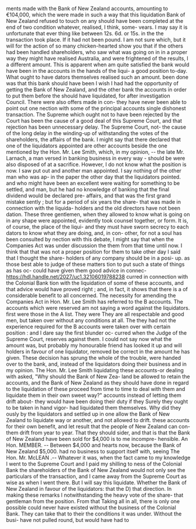 ments made with the Bank of New Zealand accounts, amounting to €104,000, which the were made in such a way that this liquidation Bank of New Zealand refused to touch on any should have been completed at the end of two condition whatever, realised, I think, some- vears. I may say it is unfortunate that ever thing like between 12s. 6d. or 15s. in the the transaction took place. If it had not been pound. I am not sure which, but it will for the action of so many chicken-hearted show you that if the others had been handled shareholders, who saw what was going on in in a proper way they might have realised Australia, and were frightened of the results, I a different amount. This is apparent when am quite satisfied the bank would have been in the accounts in the hands of the liqui- a good position to-day. What ought to have dators themselves realised such an amount. been done was that this bank should have been I wish I had had the opportunity of getting the Bank of New Zealand, and the other bank the accounts in order to put them before the should have liquidated, for after investigation Council. There were also offers made in con- they have never been able to point out one nection with some of the principal accounts single dishonest transaction. The Supreme which ought not to have been rejected by the Court has been the cause of a good deal of this Supreme Court, and that rejection has been unnecessary delay. The Supreme Court, not- the cause of the long delay in the winding-up of withstanding the votes of the shareholders, the affairs of the bank. I might say that there declared that one of the liquidators appointed are other accounts beside the one mentioned by the Hon. Mr. Lee Smith, which, in my opinion, -- the late Mr. Larnach, a man versed in banking business in every way - should be were also disposed of at a sacrifice. However, I do not know what the position is now. I saw put out and another man appointed. I say nothing of the other man who was ap- in the paper the other day that the liquidators pointed. and who might have been an excellent were waiting for something to be settled, and man, but he had no knowledge of banking that the final dividend would be declared pre- affairs, and that was the first grand mistake sently ; but for a period of six years the share- that was made in connection with the liquida- holders and the old directors have not been dation. These three gentlemen, when they allowed to know what is going on in any shape were appointed, evidently took counsel together, or form. It is, of course, the place of the liqui- and they must have sworn secrecy to each dators to know what they are doing, and, in con- other, for not a soul has been consulted by nection with this debate, I might say that when the Companies Act was under discussion the them from that time until now. I think that that was not a proper position for them to take other day I said that I thought the share- holders of any company should be in a posi- up. as those best able to judge of these matters tion to put such a state of things as has oc- could have given them good advice in connec- https://hdl.handle.net/2027/uc1.32106019788238 curred in connection with the Colonial Bank tion with the liquidation of some of these accounts, and that advice would have proved right ; and, in fact, it shows that there is a of considerable benefit to all concerned. The necessity for amending the Companies Act in Hon. Mr. Lee Smith has referred to the B accounts. The accounts which were reserved am not saying a word against the liquidators. first were those in the A list. They were They are all respectable and good men, but taken over without any conditions at all. The they had not the experience required for the B accounts were taken over with certain position : and I dare say the first blunder oc- curred when the Judge of the Supreme Court, reserves against them. I could not say now what the amount was, but probably my honourable friend has looked it up and will holders in favour of one liquidator, removed be correct in the amount he has given. These decision has sprung the whole of the trouble, were handed over to the bank, and, instead of the liquidators doing their business and in my opinion. The Hon. Mr. Lee Smith liquidating these accounts-or dealing with asked, "Why should the Bank of New Zea- land be allowed to retain the accounts, and the Bank of New Zealand as they should have done in regard to the liquidation of these proceed from time to time to deal with them and liquidate them in their own sweet way?" accounts instead of letting them drift about- they would have been doing their duty if they Surely they ought to be taken in hand vigor- had liquidated them themselves. Why did they ously by the liquidators and settled up in one allow the Bank of New Zealand to liquidate way or another, and not allowed to drift. these accounts for their own benefit, and let result that the people of New Zealand can con- them drift from year to year. That they should sider, and that is that the Bank of New Zealand have been sold for $4,000 is to me incompre- hensible. An Hon. MEMBER. -- Between $4,000 and hearts now, because the Bank of New Zealand $5,000. had no business to support itself with, seeing The Hon. Mr. McLEAN .-- Whatever it was, when the fact came to my knowledge I went to the Supreme Court and I paid my shilling to ness of the Colonial Bank the shareholders of the Bank of New Zealand would not only see the particulars of the transaction, and I came away from the Supreme Court as wise as when I went there. But I will say this liquidate. Whether the Bank of New Zealand in favour of the liquidators: that the D) that direction. In making these remarks I notwithstanding the heavy vote of the share- that gentleman from the position. From that Taking all in all, there is only one possible could never have existed without the business of the Colonial Bank. They can take that to their the conditions it was under. Without the busi- have not pulled round, but would have had to 
